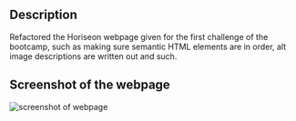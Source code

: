 ## Description
Refactored the Horiseon webpage given for the first challenge of the bootcamp, such as making sure semantic HTML elements are in order, alt image descriptions are written out and such.



## Screenshot of the webpage
![screenshot of webpage](https://github.com/zmirza0/first-challenge-seo-webpage/blob/main/readmescreenshot.png?raw=true)
